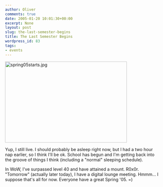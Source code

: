 ```yaml
---
author: Oliver
comments: true
date: 2005-01-20 10:01:30+00:00
excerpt: None
layout: post
slug: the-last-semester-begins
title: The Last Semester Begins
wordpress_id: 83
tags:
- events
---
```


<img alt="spring05starts.jpg" src="http://www.oliverweb.com/images05/blog/spring05starts.jpg" width="400" height="267" />

Yup, I still live.  I should probably be asleep right now, but I had a two hour nap earlier, so I think I'll be ok.  School has begun and I'm getting back into the groove of things I think (including a "normal" sleeping schedule).

In WoW, I've surpassed level 40 and have attained a mount. R0x0r. "Tomorrow" (actually later today), I have a digital lounge meeting.  Hmmm... I suppose that's all for now.  Everyone have a great Spring '05. =)